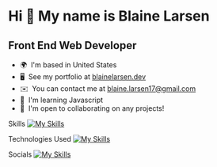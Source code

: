 Hi 👋 My name is Blaine Larsen
==============================

Front End Web Developer
-----------------------

*   🌍  I'm based in United States
*   🖥️  See my portfolio at [blainelarsen.dev](http://blainelarsen.dev)
*   ✉️  You can contact me at [blaine.larsen17@gmail.com](mailto:blaine.larsen17@gmail.com)
*   🧠  I'm learning Javascript
*   🤝  I'm open to collaborating on any projects!

Skills
[![My Skills](https://skillicons.dev/icons?i=js,html,css,php)](https://skillicons.dev)

Technologies Used
[![My Skills](https://skillicons.dev/icons?i=,wordpress,vscode,bitbucket,netlify)](https://skillicons.dev)

Socials
[![My Skills](https://skillicons.dev/icons?i=linkedin)](https://skillicons.dev)

